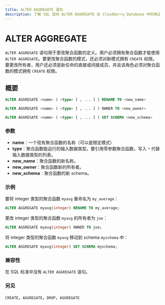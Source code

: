 ```yaml
---
title: ALTER AGGREGATE 语句
description: 了解 SQL 语句 ALTER AGGREGATE 在 Cloudberry Database 中的用法。
---
```


# ALTER AGGREGATE

`ALTER AGGREGATE` 语句用于更改聚合函数的定义。用户必须拥有聚合函数才能使用 `ALTER AGGREGATE`。要更改聚合函数的模式，还必须对新模式拥有 `CREATE` 权限。要更改所有者，用户还必须是新任命的直接或间接成员，并且该角色必须对聚合函数的模式拥有 `CREATE` 权限。

## 概要

```sql 
ALTER AGGREGATE <name> ( <type> [ , ... ] ) RENAME TO <new_name>

ALTER AGGREGATE <name> ( <type> [ , ... ] ) OWNER TO <new_owner>

ALTER AGGREGATE <name> ( <type> [ , ... ] ) SET SCHEMA <new_schema>
```

### 参数

- **name**：一个现有聚合函数的名称（可以是限定模式）
- **type**：聚合函数能运行的输入数据类型。要引用零参数聚合函数，写入 `*` 代替输入数据类型的列表。
- **new_name**：聚合函数的新名称。
- **new_owner**：聚合函数新的所有者。
- **new_schema**：聚合函数的新 schema。

### 示例

要将 integer 类型的聚合函数 `myavg` 重命名为 `my_average`：

```sql
ALTER AGGREGATE myavg(integer) RENAME TO my_average;
```

更改 integer 类型的聚合函数 `myavg` 的所有者为 `joe`：

```sql
ALTER AGGREGATE myavg(integer) OWNER TO joe;
```

将 integer 类型的聚合函数 `myavg` 移动到 schema `myschema` 中：

```sql
ALTER AGGREGATE myavg(integer) SET SCHEMA myschema;
```

### 兼容性

在 SQL 标准中没有 `ALTER AGGREGATE` 语句。

### 另见

`CREATE`，`AGGREGATE`，`DROP`，`AGGREGATE`
